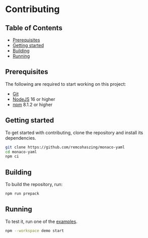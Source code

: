 # Contributing

## Table of Contents

- [Prerequisites](#prerequisites)
- [Getting started](#getting-started)
- [Building](#building)
- [Running](#running)

## Prerequisites

The following are required to start working on this project:

- [Git](https://git-scm.com)
- [NodeJS](https://nodejs.org) 16 or higher
- [npm](https://github.com/npm/cli) 8.1.2 or higher

## Getting started

To get started with contributing, clone the repository and install its dependencies.

```sh
git clone https://github.com/remcohaszing/monaco-yaml
cd monaco-yaml
npm ci
```

## Building

To build the repository, run:

```sh
npm run prepack
```

## Running

To test it, run one of the
[examples](https://github.com/remcohaszing/monaco-yaml/tree/main/examples).

```sh
npm --workspace demo start
```

